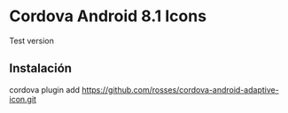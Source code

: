 #  Cordova Android 8.1 Icons
Test version
## Instalación
cordova plugin add https://github.com/rosses/cordova-android-adaptive-icon.git